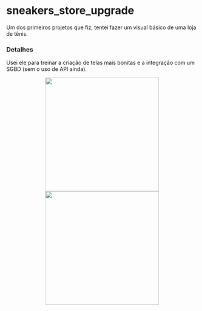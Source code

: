 # sneakers_store_upgrade

Um dos primeiros projetos que fiz, tentei fazer um visual básico de uma loja de tênis.

### Detalhes

Usei ele para treinar a criação de telas mais bonitas e a integração com um SGBD (sem o uso de API ainda).

<div align="center">
  <img src="https://github.com/JhonnataC/app_sneakers_store_upgrade/assets/110948814/ebf87a57-1b4b-436c-a54f-b88b2e8bd9c9" width="300px" />
  <img src="https://github.com/JhonnataC/app_sneakers_store_upgrade/assets/110948814/1bb417bc-b1e0-45e2-90b0-a6f154c62946" width="300px" />
</div>
